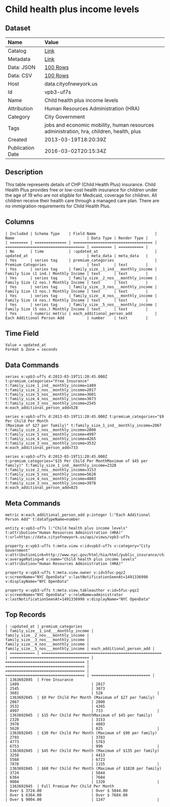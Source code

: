 # Child health plus income levels

## Dataset

| Name | Value |
| :--- | :---- |
| Catalog | [Link](https://catalog.data.gov/dataset/child-health-plus-income-levels-2e8d3) |
| Metadata | [Link](https://data.cityofnewyork.us/api/views/vpb3-uf7s) |
| Data: JSON | [100 Rows](https://data.cityofnewyork.us/api/views/vpb3-uf7s/rows.json?max_rows=100) |
| Data: CSV | [100 Rows](https://data.cityofnewyork.us/api/views/vpb3-uf7s/rows.csv?max_rows=100) |
| Host | data.cityofnewyork.us |
| Id | vpb3-uf7s |
| Name | Child health plus income levels |
| Attribution | Human Resources Administration (HRA) |
| Category | City Government |
| Tags | jobs and economic mobility, human resources administration, hra, children, health, plus |
| Created | 2013-03-19T18:20:39Z |
| Publication Date | 2016-03-02T20:15:34Z |

## Description

This table represents details of CHP (Child Health Plus) insurance. Child Health Plus provides free or low-cost health insurance for children under the age of 19 who are not eligible for Medicaid, coverage for children. All children receive their health care through a managed care plan. There are no immigration requirements for Child Health Plus.

## Columns

```ls
| Included | Schema Type    | Field Name                          | Name                                | Data Type | Render Type |
| ======== | ============== | =================================== | =================================== | ========= | =========== |
| No       | time           | :updated_at                         | updated_at                          | meta_data | meta_data   |
| Yes      | series tag     | premium_categories                  | Premium Categories                  | text      | text        |
| Yes      | series tag     | family_size__1_ind___monthly_income | Family Size (1 ind.) Monthly Income | text      | text        |
| Yes      | series tag     | family_size__2_nos___monthly_income | Family Size (2 nos.) Monthly Income | text      | text        |
| Yes      | series tag     | family_size__3_nos___monthly_income | Family Size (3 nos.) Monthly Income | text      | text        |
| Yes      | series tag     | family_size__4_nos___monthly_income | Family Size (4 nos.) Monthly Income | text      | text        |
| Yes      | series tag     | family_size__5_nos___monthly_income | Family Size (5 nos.) Monthly Income | text      | text        |
| Yes      | numeric metric | each_additional_person_add          | Each Additional Person Add          | number    | text        |
```

## Time Field

```ls
Value = updated_at
Format & Zone = seconds
```

## Data Commands

```ls
series e:vpb3-uf7s d:2013-03-19T11:20:45.000Z t:premium_categories="Free Insurance" t:family_size_1_ind__monthly_income=1489 t:family_size_2_nos__monthly_income=2017 t:family_size_5_nos__monthly_income=3601 t:family_size_4_nos__monthly_income=3073 t:family_size_3_nos__monthly_income=2545 m:each_additional_person_add=528

series e:vpb3-uf7s d:2013-03-19T11:20:45.000Z t:premium_categories="$9 Per Child Per Month
(Maximum of $27 per family)" t:family_size_1_ind__monthly_income=2067 t:family_size_2_nos__monthly_income=2800 t:family_size_5_nos__monthly_income=4997 t:family_size_4_nos__monthly_income=4265 t:family_size_3_nos__monthly_income=3532 m:each_additional_person_add=733

series e:vpb3-uf7s d:2013-03-19T11:20:45.000Z t:premium_categories="$15 Per Child Per MonthMaximum of $45 per family)" t:family_size_1_ind__monthly_income=2328 t:family_size_2_nos__monthly_income=3153 t:family_size_5_nos__monthly_income=5628 t:family_size_4_nos__monthly_income=4803 t:family_size_3_nos__monthly_income=3978 m:each_additional_person_add=825
```

## Meta Commands

```ls
metric m:each_additional_person_add p:integer l:"Each Additional Person Add" t:dataTypeName=number

entity e:vpb3-uf7s l:"Child health plus income levels" t:attribution="Human Resources Administration (HRA)" t:url=https://data.cityofnewyork.us/api/views/vpb3-uf7s

property e:vpb3-uf7s t:meta.view v:id=vpb3-uf7s v:category="City Government" v:attributionLink=http://www.nyc.gov/html/hia/html/public_insurance/children.shtml v:averageRating=0 v:name="Child health plus income levels" v:attribution="Human Resources Administration (HRA)"

property e:vpb3-uf7s t:meta.view.owner v:id=5fuc-pqz2 v:screenName="NYC OpenData" v:lastNotificationSeenAt=1491336998 v:displayName="NYC OpenData"

property e:vpb3-uf7s t:meta.view.tableauthor v:id=5fuc-pqz2 v:screenName="NYC OpenData" v:roleName=administrator v:lastNotificationSeenAt=1491336998 v:displayName="NYC OpenData"
```

## Top Records

```ls
| :updated_at | premium_categories                                    | family_size__1_ind___monthly_income | family_size__2_nos___monthly_income | family_size__3_nos___monthly_income | family_size__4_nos___monthly_income | family_size__5_nos___monthly_income | each_additional_person_add | 
| =========== | ===================================================== | =================================== | =================================== | =================================== | =================================== | =================================== | ========================== | 
| 1363692045  | Free Insurance                                        | 1489                                | 2017                                | 2545                                | 3073                                | 3601                                | 528                        | 
| 1363692045  | $9 Per Child Per Month (Maximum of $27 per family)    | 2067                                | 2800                                | 3532                                | 4265                                | 4997                                | 733                        | 
| 1363692045  | $15 Per Child Per MonthMaximum of $45 per family)     | 2328                                | 3153                                | 3978                                | 4803                                | 5628                                | 825                        | 
| 1363692045  | $30 Per Child Per Month (Maximum of $90 per family)   | 2793                                | 3783                                | 4773                                | 5763                                | 6753                                | 990                        | 
| 1363692045  | $45 Per Child Per Month (Maximum of $135 per family)  | 3258                                | 4413                                | 5568                                | 6723                                | 7878                                | 1155                       | 
| 1363692045  | $60 Per Child Per Month (Maximum of $1820 per family) | 3724                                | 5044                                | 6364                                | 7684                                | 9004                                | 1320                       | 
| 1363692045  | Full Premium Per Child Per Month                      | Over $ 3724.00                      | Over $ 5044.00                      | Over $ 6364.00                      | Over $ 7684.00                      | Over $ 9004.00                      | 1247                       | 
```